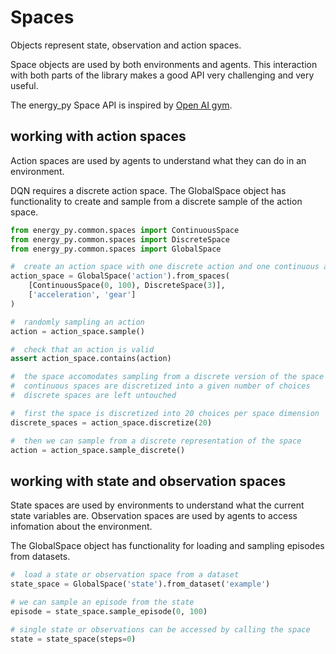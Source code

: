 # Spaces 

Objects represent state, observation and action spaces.

Space objects are used by both environments and agents.  This interaction with both parts of the library makes a good API very challenging and very useful.

The energy_py Space API is inspired by [Open AI gym](https://github.com/openai/gym/tree/master/gym/spaces).

## working with action spaces

Action spaces are used by agents to understand what they can do in an environment.

DQN requires a discrete action space.  The GlobalSpace object has functionality to create and sample from a discrete sample of the action space.

```python
from energy_py.common.spaces import ContinuousSpace
from energy_py.common.spaces import DiscreteSpace
from energy_py.common.spaces import GlobalSpace

#  create an action space with one discrete action and one continuous action
action_space = GlobalSpace('action').from_spaces(
    [ContinuousSpace(0, 100), DiscreteSpace(3)],
    ['acceleration', 'gear']
)

#  randomly sampling an action
action = action_space.sample()

#  check that an action is valid
assert action_space.contains(action)

#  the space accomodates sampling from a discrete version of the space
#  continuous spaces are discretized into a given number of choices
#  discrete spaces are left untouched

#  first the space is discretized into 20 choices per space dimension 
discrete_spaces = action_space.discretize(20)

#  then we can sample from a discrete representation of the space
action = action_space.sample_discrete()
```
## working with state and observation spaces

State spaces are used by environments to understand what the current state variables are.  Observation spaces are used by agents to access infomation about the environment.
 
The GlobalSpace object has functionality for loading and sampling episodes from datasets.

```python
#  load a state or observation space from a dataset
state_space = GlobalSpace('state').from_dataset('example')

# we can sample an episode from the state
episode = state_space.sample_episode(0, 100)

# single state or observations can be accessed by calling the space
state = state_space(steps=0)
```
